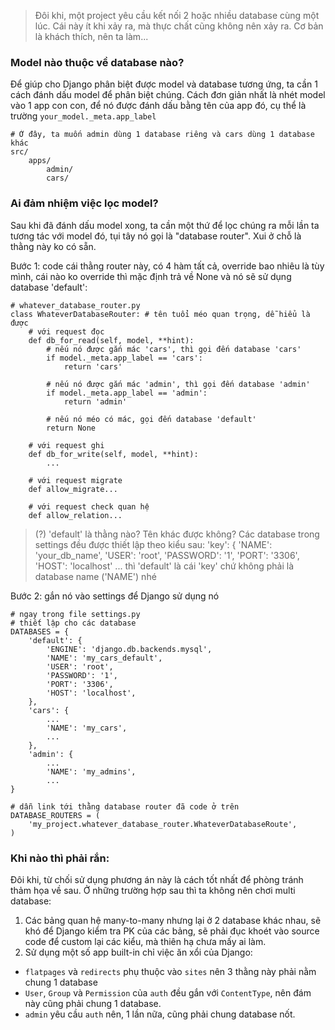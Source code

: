 > Đôi khi, một project yêu cầu kết nối 2 hoặc nhiều database cùng một lúc. Cái này ít khi xảy ra, mà thực chất cũng không nên xảy ra. Cơ bản là khách thích, nên ta làm...
> 

### Model nào thuộc về database nào?
Để giúp cho Django phân biệt được model và database tương ứng, ta cần 1 cách đánh dấu model để phân biệt chúng.
Cách đơn giản nhất là nhét model vào 1 app con con, để nó được đánh dấu bằng tên của app đó, cụ thể là trường `your_model._meta.app_label`
```
# Ở đây, ta muốn admin dùng 1 database riêng và cars dùng 1 database khác
src/
    apps/
        admin/
        cars/
```

### Ai đảm nhiệm việc lọc model?
Sau khi đã đánh dấu model xong, ta cần một thứ để lọc chúng ra mỗi lần ta tương tác với model đó, tụi tây nó gọi là "database router". Xui ở chỗ là thằng này ko có sẵn.

Bước 1: code cái thằng router này, có 4 hàm tất cả, override bao nhiêu là tùy mình, cái nào ko override thì mặc định trả về None và nó sẽ sử dụng database 'default':
```
# whatever_database_router.py
class WhateverDatabaseRouter: # tên tuổi méo quan trọng, dễ hiểu là được
    # với request đọc
    def db_for_read(self, model, **hint):
        # nếu nó được gắn mác 'cars', thì gọi đến database 'cars'
        if model._meta.app_label == 'cars':
            return 'cars'
    
        # nếu nó được gắn mác 'admin', thì gọi đến database 'admin'
        if model._meta.app_label == 'admin':
            return 'admin'
            
        # nếu nó méo có mác, gọi đến database 'default'
        return None
     
    # với request ghi
    def db_for_write(self, model, **hint):
        ...
        
    # với request migrate
    def allow_migrate...
    
    # với request check quan hệ
    def allow_relation...
```
> (?) 'default' là thằng nào? Tên khác được không?
> Các database trong settings đều được thiết lập theo kiểu sau:
> 'key': {
>    'NAME': 'your_db_name',
>    'USER': 'root',
>    'PASSWORD': '1',
>    'PORT': '3306',
>    'HOST': 'localhost'
>    ...
>   thì 'default' là cái 'key' chứ không phải là database name ('NAME') nhé
>   

Bước 2: gắn nó vào settings để Django sử dụng nó
```
# ngay trong file settings.py
# thiết lập cho các database
DATABASES = {
    'default': {
        'ENGINE': 'django.db.backends.mysql',
        'NAME': 'my_cars_default',
        'USER': 'root',
        'PASSWORD': '1',
        'PORT': '3306',
        'HOST': 'localhost',
    },
    'cars': {
        ...
        'NAME': 'my_cars',
        ...
    },
    'admin': {
        ...
        'NAME': 'my_admins',
        ...
}

# dẫn link tới thằng database router đã code ở trên
DATABASE_ROUTERS = (
    'my_project.whatever_database_router.WhateverDatabaseRoute',
)
```
### Khi nào thì phải rắn:
Đôi khi, từ chối sử dụng phương án này là cách tốt nhất để phòng tránh thảm họa về sau.
Ở những trường hợp sau thì ta không nên chơi multi database:
1. Các bảng quan hệ many-to-many nhưng lại ở 2 database khác nhau, sẽ khó để Django kiểm tra PK của các bảng, sẽ phải đục khoét vào source code để custom lại các kiểu, mà thiên hạ chưa mấy ai làm.
2. Sử dụng một số app built-in chỉ việc ăn xổi của Django:
* `flatpages` và `redirects` phụ thuộc vào `sites` nên 3 thằng này phải nằm chung 1 database
* `User`, `Group` và `Permission` của `auth` đều gắn với `ContentType`, nên đám này cũng phải chung 1 database.
* `admin` yêu cầu `auth` nên, 1 lần nữa, cũng phải chung database nốt.